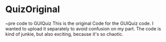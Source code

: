 # QuizOriginal
~pre code to GUIQuiz
This is the original Code for the GUIQuiz code. 
I wanted to upload it separately to avoid confusion on my part.
The code is kind of junkie, but also exciting, because it's so chaotic.
 
